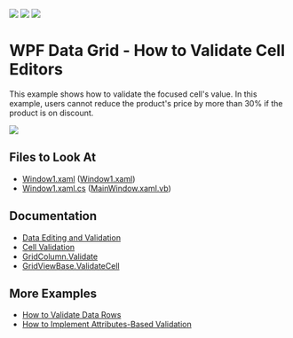<!-- default badges list -->
![](https://img.shields.io/endpoint?url=https://codecentral.devexpress.com/api/v1/VersionRange/128653794/21.1.5%2B)
[![](https://img.shields.io/badge/Open_in_DevExpress_Support_Center-FF7200?style=flat-square&logo=DevExpress&logoColor=white)](https://supportcenter.devexpress.com/ticket/details/E1592)
[![](https://img.shields.io/badge/📖_How_to_use_DevExpress_Examples-e9f6fc?style=flat-square)](https://docs.devexpress.com/GeneralInformation/403183)
<!-- default badges end -->

# WPF Data Grid - How to Validate Cell Editors

This example shows how to validate the focused cell's value. In this example, users cannot reduce the product's price by more than 30% if the product is on discount.

![](https://docs.devexpress.com/WPF/images/GridViewBase_ValidateCellCommand.png?v=21.2)

<!-- default file list -->

## Files to Look At

- [Window1.xaml](./CS/DXGrid_ValidatingEditors/Window1.xaml) ([Window1.xaml](./VB/DXGrid_ValidatingEditors/Window1.xaml))
- [Window1.xaml.cs](./CS/DXGrid_ValidatingEditors/Window1.xaml.cs#L25-L43) ([MainWindow.xaml.vb](./VB/DXGrid_ValidatingEditors/Window1.xaml.vb#L27-L41))

<!-- default file list end -->

## Documentation

- [Data Editing and Validation](https://docs.devexpress.com/WPF/6108/controls-and-libraries/data-grid/data-editing-and-validation)
- [Cell Validation](https://docs.devexpress.com/WPF/6113/controls-and-libraries/data-grid/data-editing-and-validation/input-validation/cell-validation)
- [GridColumn.Validate](https://docs.devexpress.com/WPF/DevExpress.Xpf.Grid.GridColumn.Validate)
- [GridViewBase.ValidateCell](https://docs.devexpress.com/WPF/DevExpress.Xpf.Grid.GridViewBase.ValidateCell)

## More Examples

- [How to Validate Data Rows](https://github.com/DevExpress-Examples/how-to-validate-data-rows-e1593)
- [How to Implement Attributes-Based Validation](https://github.com/DevExpress-Examples/how-to-implement-attributes-based-validation-e3191)
